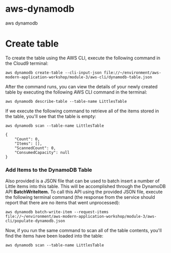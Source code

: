 # aws-dynamodb
aws dynamodb




# Create table


To create the table using the AWS CLI, execute the following command in the Cloud9 terminal:

```
aws dynamodb create-table --cli-input-json file://~/environment/aws-modern-application-workshop/module-3/aws-cli/dynamodb-table.json
```

After the command runs, you can view the details of your newly created table by executing the following AWS CLI command in the terminal:

```
aws dynamodb describe-table --table-name LittlesTable
```


If we execute the following command to retrieve all of the items stored in the table, you'll see that the table is empty:

```
aws dynamodb scan --table-name LittlesTable
```

```
{
    "Count": 0,
    "Items": [],
    "ScannedCount": 0,
    "ConsumedCapacity": null
}
```


### Add Items to the DynamoDB Table

Also provided is a JSON file that can be used to batch insert a number of Little items into this table.  This will be accomplished through the DynamoDB API **BatchWriteItem.** To call this API using the provided JSON file, execute the following terminal command (the response from the service should report that there are no items that went unprocessed):

```
aws dynamodb batch-write-item --request-items file://~/environment/aws-modern-application-workshop/module-3/aws-cli/populate-dynamodb.json
```

Now, if you run the same command to scan all of the table contents, you'll find the items have been loaded into the table:

```
aws dynamodb scan --table-name LittlesTable
```
